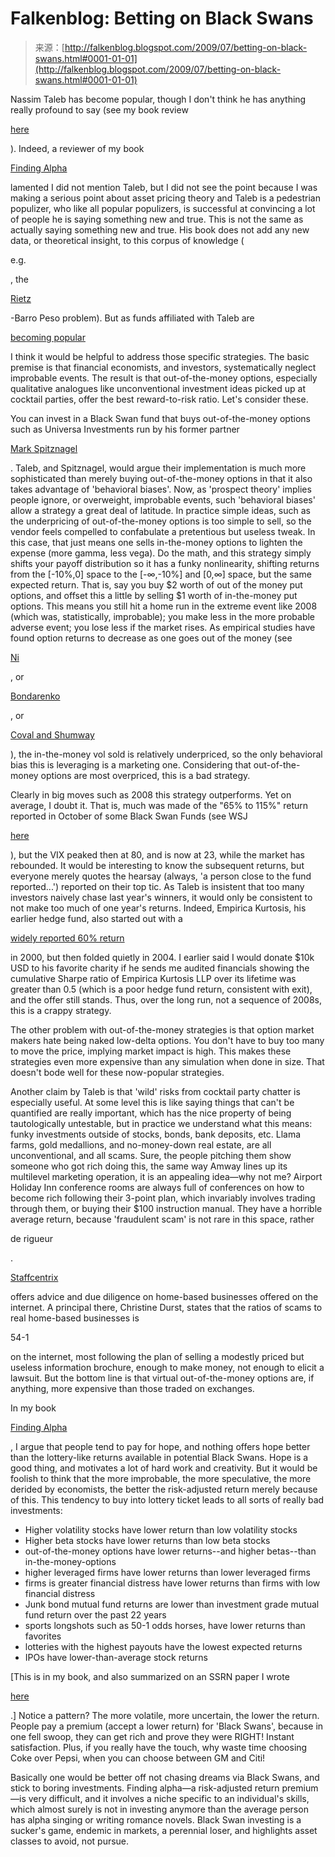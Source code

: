<!--yml
category: 未分类
date: 2024-05-12 21:53:19
-->

# Falkenblog: Betting on Black Swans

> 来源：[http://falkenblog.blogspot.com/2009/07/betting-on-black-swans.html#0001-01-01](http://falkenblog.blogspot.com/2009/07/betting-on-black-swans.html#0001-01-01)

Nassim Taleb has become popular, though I don't think he has anything really profound to say (see my book review

[here](http://falkenblog.blogspot.com/2009/03/review-of-talebs-black-swan.html)

). Indeed, a reviewer of my book

[Finding Alpha](http://www.amazon.com/Finding-Alpha-Search-Return-Finance/dp/0470445904/ref=pd_rhf_p_t_1)

lamented I did not mention Taleb, but I did not see the point because I was making a serious point about asset pricing theory and Taleb is a pedestrian populizer, who like all popular populizers, is successful at convincing a lot of people he is saying something new and true. This is not the same as actually saying something new and true. His book does not add any new data, or theoretical insight, to this corpus of knowledge (

e.g.

, the

[Rietz](http://faculty.chicagobooth.edu/pietro.veronesi/research/peso3.pdf)

-Barro Peso problem). But as funds affiliated with Taleb are

[becoming popular](http://online.wsj.com/article/SB124519615631521063.html)

I think it would be helpful to address those specific strategies. The basic premise is that financial economists, and investors, systematically neglect improbable events. The result is that out-of-the-money options, especially qualitative analogues like unconventional investment ideas picked up at cocktail parties, offer the best reward-to-risk ratio. Let's consider these.

You can invest in a Black Swan fund that buys out-of-the-money options such as Universa Investments run by his former partner

[Mark Spitznagel](http://en.wikipedia.org/wiki/Mark_Spitznagel)

. Taleb, and Spitznagel, would argue their implementation is much more sophisticated than merely buying out-of-the-money options in that it also takes advantage of 'behavioral biases'. Now, as 'prospect theory' implies people ignore, or overweight, improbable events, such 'behavioral biases' allow a strategy a great deal of latitude. In practice simple ideas, such as the underpricing of out-of-the-money options is too simple to sell, so the vendor feels compelled to confabulate a pretentious but useless tweak. In this case, that just means one sells in-the-money options to lighten the expense (more gamma, less vega). Do the math, and this strategy simply shifts your payoff distribution so it has a funky nonlinearity, shifting returns from the [-10%,0] space to the [-∞,-10%] and [0,∞] space, but the same expected return. That is, say you buy $2 worth of out of the money put options, and offset this a little by selling $1 worth of in-the-money put options. This means you still hit a home run in the extreme event like 2008 (which was, statistically, improbable); you make less in the more probable adverse event; you lose less if the market rises. As empirical studies have found option returns to decrease as one goes out of the money (see

[Ni](http://papers.ssrn.com/sol3/papers.cfm?abstract_id=959024)

, or

[Bondarenko](http://papers.ssrn.com/sol3/papers.cfm?abstract_id=375784)

, or

[Coval and Shumway](http://www-personal.umich.edu/~shumway/papers.dir/optret.html)

), the in-the-money vol sold is relatively underpriced, so the only behavioral bias this is leveraging is a marketing one. Considering that out-of-the-money options are most overpriced, this is a bad strategy.

Clearly in big moves such as 2008 this strategy outperforms. Yet on average, I doubt it. That is, much was made of the "65% to 115%" return reported in October of some Black Swan Funds (see WSJ

[here](http://online.wsj.com/article/SB122567265138591705.html)

), but the VIX peaked then at 80, and is now at 23, while the market has rebounded. It would be interesting to know the subsequent returns, but everyone merely quotes the hearsay (always, 'a person close to the fund reported...') reported on their top tic. As Taleb is insistent that too many investors naively chase last year's winners, it would only be consistent to not make too much of one year's returns. Indeed, Empirica Kurtosis, his earlier hedge fund, also started out with a

[widely reported 60% return](http://en.wikipedia.org/wiki/Nassim_Nicholas_Taleb)

in 2000, but then folded quietly in 2004\. I earlier said I would donate $10k USD to his favorite charity if he sends me audited financials showing the cumulative Sharpe ratio of Empirica Kurtosis LLP over its lifetime was greater than 0.5 (which is a poor hedge fund return, consistent with exit), and the offer still stands. Thus, over the long run, not a sequence of 2008s, this is a crappy strategy.

The other problem with out-of-the-money strategies is that option market makers hate being naked low-delta options. You don't have to buy too many to move the price, implying market impact is high. This makes these strategies even more expensive than any simulation when done in size. That doesn't bode well for these now-popular strategies.

Another claim by Taleb is that 'wild' risks from cocktail party chatter is especially useful. At some level this is like saying things that can't be quantified are really important, which has the nice property of being tautologically untestable, but in practice we understand what this means: funky investments outside of stocks, bonds, bank deposits, etc. Llama farms, gold medallions, and no-money-down real estate, are all unconventional, and all scams. Sure, the people pitching them show someone who got rich doing this, the same way Amway lines up its multilevel marketing operation, it is an appealing idea—why not me? Airport Holiday Inn conference rooms are always full of conferences on how to become rich following their 3-point plan, which invariably involves trading through them, or buying their $100 instruction manual. They have a horrible average return, because 'fraudulent scam' is not rare in this space, rather

de rigueur

.

[Staffcentrix](http://www.staffcentrix.com/)

offers advice and due diligence on home-based businesses offered on the internet. A principal there, Christine Durst, states that the ratios of scams to real home-based businesses is

54-1

on the internet, most following the plan of selling a modestly priced but useless information brochure, enough to make money, not enough to elicit a lawsuit. But the bottom line is that virtual out-of-the-money options are, if anything, more expensive than those traded on exchanges.

In my book

[Finding Alpha](http://www.defprob.com/video/)

, I argue that people tend to pay for hope, and nothing offers hope better than the lottery-like returns available in potential Black Swans. Hope is a good thing, and motivates a lot of hard work and creativity. But it would be foolish to think that the more improbable, the more speculative, the more derided by economists, the better the risk-adjusted return merely because of this. This tendency to buy into lottery ticket leads to all sorts of really bad investments:

*   Higher volatility stocks have lower return than low volatility stocks
*   Higher beta stocks have lower returns than low beta stocks
*   out-of-the-money options have lower returns--and higher betas--than in-the-money-options
*   higher leveraged firms have lower returns than lower leveraged firms
*   firms is greater financial distress have lower returns than firms with low financial distress
*   Junk bond mutual fund returns are lower than investment grade mutual fund return over the past 22 years
*   sports longshots such as 50-1 odds horses, have lower returns than favorites
*   lotteries with the highest payouts have the lowest expected returns
*   IPOs have lower-than-average stock returns

[This is in my book, and also summarized on an SSRN paper I wrote

[here](http://papers.ssrn.com/sol3/papers.cfm?abstract_id=1420356)

.] Notice a pattern? The more volatile, more uncertain, the lower the return. People pay a premium (accept a lower return) for 'Black Swans', because in one fell swoop, they can get rich and prove they were RIGHT! Instant satisfaction. Plus, if you really have the touch, why waste time choosing Coke over Pepsi, when you can choose between GM and Citi!

Basically one would be better off not chasing dreams via Black Swans, and stick to boring investments. Finding alpha—a risk-adjusted return premium—is very difficult, and it involves a niche specific to an individual's skills, which almost surely is not in investing anymore than the average person has alpha singing or writing romance novels. Black Swan investing is a sucker's game, endemic in markets, a perennial loser, and highlights asset classes to avoid, not pursue.